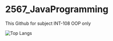 # 2567_JavaProgramming
This Github for subject INT-108 OOP only


![Top Langs](https://github-readme-stats.vercel.app/api/top-langs/?username=myusername&theme=tokyonight)



